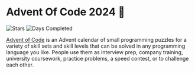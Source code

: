 # Advent Of Code 2024 🎄

![Stars](https://img.shields.io/badge/stars%20⭐-18-green)
![Days Completed](https://img.shields.io/badge/days%20completed-9-green)

[Advent of Code](https://adventofcode.com) is an Advent calendar of small programming puzzles for a variety of skill sets and skill levels that can be solved in any programming language you like. People use them as interview prep, company training, university coursework, practice problems, a speed contest, or to challenge each other.
